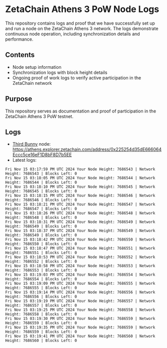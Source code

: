 # ZetaChain Athens 3 PoW Node Logs
This repository contains logs and proof that we have successfully set up and run a node on the ZetaChain Athens 3 network. The logs demonstrate continuous node operation, including synchronization details and performance.

## Contents
- Node setup information
- Synchronization logs with block height details
- Ongoing proof of work logs to verify active participation in the ZetaChain network

## Purpose
This repository serves as documentation and proof of participation in the ZetaChain Athens 3 PoW testnet.

## Logs

- [Third Bunny](https://thirdbunny.xyz/) node: https://athens.explorer.zetachain.com/address/0x225254d35dE666064Eccc5ce16eF1D8bF8D7b5EE
- Latest logs:
```
Fri Nov 15 03:17:59 PM UTC 2024 Your Node Height: 7686543 | Network Height: 7686543 | Blocks Left: 0
Fri Nov 15 03:18:05 PM UTC 2024 Your Node Height: 7686544 | Network Height: 7686544 | Blocks Left: 0
Fri Nov 15 03:18:10 PM UTC 2024 Your Node Height: 7686545 | Network Height: 7686545 | Blocks Left: 0
Fri Nov 15 03:18:15 PM UTC 2024 Your Node Height: 7686546 | Network Height: 7686546 | Blocks Left: 0
Fri Nov 15 03:18:21 PM UTC 2024 Your Node Height: 7686547 | Network Height: 7686547 | Blocks Left: 0
Fri Nov 15 03:18:26 PM UTC 2024 Your Node Height: 7686548 | Network Height: 7686548 | Blocks Left: 0
Fri Nov 15 03:18:31 PM UTC 2024 Your Node Height: 7686549 | Network Height: 7686549 | Blocks Left: 0
Fri Nov 15 03:18:37 PM UTC 2024 Your Node Height: 7686549 | Network Height: 7686549 | Blocks Left: 0
Fri Nov 15 03:18:42 PM UTC 2024 Your Node Height: 7686550 | Network Height: 7686550 | Blocks Left: 0
Fri Nov 15 03:18:47 PM UTC 2024 Your Node Height: 7686551 | Network Height: 7686551 | Blocks Left: 0
Fri Nov 15 03:18:53 PM UTC 2024 Your Node Height: 7686552 | Network Height: 7686552 | Blocks Left: 0
Fri Nov 15 03:18:58 PM UTC 2024 Your Node Height: 7686553 | Network Height: 7686553 | Blocks Left: 0
Fri Nov 15 03:19:03 PM UTC 2024 Your Node Height: 7686554 | Network Height: 7686554 | Blocks Left: 0
Fri Nov 15 03:19:09 PM UTC 2024 Your Node Height: 7686555 | Network Height: 7686555 | Blocks Left: 0
Fri Nov 15 03:19:14 PM UTC 2024 Your Node Height: 7686556 | Network Height: 7686556 | Blocks Left: 0
Fri Nov 15 03:19:19 PM UTC 2024 Your Node Height: 7686557 | Network Height: 7686557 | Blocks Left: 0
Fri Nov 15 03:19:25 PM UTC 2024 Your Node Height: 7686558 | Network Height: 7686558 | Blocks Left: 0
Fri Nov 15 03:19:30 PM UTC 2024 Your Node Height: 7686559 | Network Height: 7686559 | Blocks Left: 0
Fri Nov 15 03:19:35 PM UTC 2024 Your Node Height: 7686559 | Network Height: 7686559 | Blocks Left: 0
Fri Nov 15 03:19:41 PM UTC 2024 Your Node Height: 7686560 | Network Height: 7686560 | Blocks Left: 0
```
